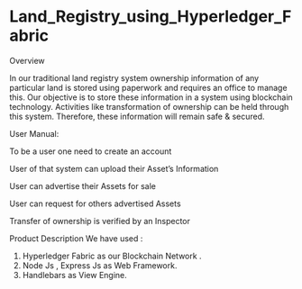 # Land_Registry_using_Hyperledger_Fabric
Overview

In our traditional land registry system ownership information of any particular land is
stored using paperwork and requires an office to manage this.
Our objective​ is to store these information in a system using blockchain technology.
Activities like transformation of ownership can be held through this system.
Therefore, these information will remain safe & secured.

User Manual:

To be a user one need to create an account

User of that system can upload their Asset’s Information

User can advertise their Assets for sale

User can request for others advertised Assets

Transfer of ownership is verified by an Inspector

Product Description
We have used :
1. Hyperledger Fabric as our Blockchain Network .
2. Node Js , Express Js as Web Framework.
3. Handlebars as View Engine.

